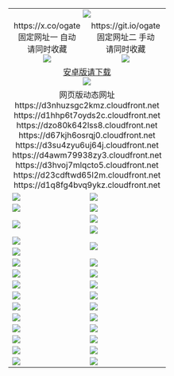 ﻿<table>
  <tr><td colspan=2 align=center><img src="https://d1q8fg4bvq9ykz.cloudfront.net/Up/oGate.jpg" /></td></tr>
  <tr>
    <td align=center>https://x.co/ogate<br>固定网址一 自动<br>请同时收藏<br><img src="https://d1q8fg4bvq9ykz.cloudfront.net/Up/0WMGD1.png" /></td>
    <td align=center>https://git.io/ogate<br>固定网址二 手动<br>请同时收藏<br><img src="https://d1q8fg4bvq9ykz.cloudfront.net/Up/0WMGD2.png" /></td>
  </tr>
  <tr>
    <td colspan=2 align=center><a href="https://d1q8fg4bvq9ykz.cloudfront.net/ogUP.aspx?name=0ogate.apk&from=github" target="_blank">安卓版请下载<br/><img src="https://d1q8fg4bvq9ykz.cloudfront.net/Up/0ogate.jpg" /></a></td>
  </tr>
  <tr><td colspan=2 align=center>网页版动态网址
<br>https://d3nhuzsgc2kmz.cloudfront.net
<br>https://d1hhp6t7oyds2c.cloudfront.net
<br>https://dzo80k642lss8.cloudfront.net
<br>https://d67kjh6osrqj0.cloudfront.net
<br>https://d3su4zyu6uj64j.cloudfront.net
<br>https://d4awm79938zy3.cloudfront.net
<br>https://d3hvoj7mlqcto5.cloudfront.net
<br>https://d23cdftwd65l2m.cloudfront.net
<br>https://d1q8fg4bvq9ykz.cloudfront.net
    </td>
  </tr>
  <tr>
    <td><a href="https://d1q8fg4bvq9ykz.cloudfront.net/oNote.aspx?id=oGate&from=github" target="_blank"><img src="https://d1q8fg4bvq9ykz.cloudfront.net/Up/0WCYQ.jpg" /></a></td>
    <td><a href="https://d1q8fg4bvq9ykz.cloudfront.net/oNote.aspx?id=oNote&from=github" target="_blank"><img src="https://d1q8fg4bvq9ykz.cloudfront.net/Up/0WZTT.jpg" /></a></td>
  </tr>
  <tr>
    <td><a href="https://d1q8fg4bvq9ykz.cloudfront.net/ogDY.aspx?from=github" target="_blank"><img src="https://d1q8fg4bvq9ykz.cloudfront.net/Up/DY.jpg"/></a></td>
    <td><a href="https://d1q8fg4bvq9ykz.cloudfront.net/ogST.aspx?from=github" target="_blank"><img src="https://d1q8fg4bvq9ykz.cloudfront.net/Up/ST.jpg"/></a></td>
  </tr>
  <tr>
    <td rowspan=2><a href="https://d1q8fg4bvq9ykz.cloudfront.net/ogUP.aspx?name=WJ.mp4&from=github" target="_blank"><img src="https://d1q8fg4bvq9ykz.cloudfront.net/Up/WJ.jpg" /></a></td>
    <td><a href="https://d1q8fg4bvq9ykz.cloudfront.net/ogUP.aspx?name=DKC.mp4&count=17&from=github" target="_blank"><img src="https://d1q8fg4bvq9ykz.cloudfront.net/Up/DKC.jpg" /></a></td> 
  </tr>
  <tr>
    <td><a href="https://d1q8fg4bvq9ykz.cloudfront.net/ogUP.aspx?name=LRWS.mp4&count=6B:13,5A:10,5B:35,4A:14,4B:19,3A:10,3B:26,2A:16,2B:21,1A:23,1B:29&from=github" target="_blank"><img src="https://d1q8fg4bvq9ykz.cloudfront.net/Up/LRWS.jpg" /></a></td>
  </tr>
  <tr>
    <td><a href="https://d1q8fg4bvq9ykz.cloudfront.net/ogUP.aspx?name=JQR.mp4&count=2&from=github" target="_blank"><img src="https://d1q8fg4bvq9ykz.cloudfront.net/Up/JQR.jpg" /></a></td>   
    <td rowspan=2><a href="https://d1q8fg4bvq9ykz.cloudfront.net/ogUP.aspx?name=JP.mp4&count=9&from=github" target="_blank"><img src="https://d1q8fg4bvq9ykz.cloudfront.net/Up/JP.jpg" /></td>
  </tr>
  <tr>
    <td><a href="https://d1q8fg4bvq9ykz.cloudfront.net/ogUP.aspx?name=ZSJ.mp4&count=16&from=github" target="_blank"><img src="https://d1q8fg4bvq9ykz.cloudfront.net/Up/ZSJ.jpg" /></a></td>
  </tr>
  <tr>
    <td><a href="https://d1q8fg4bvq9ykz.cloudfront.net/ogUP.aspx?name=SSZJ.mp4&count=7&current=2&from=github" target="_blank"><img src="https://d1q8fg4bvq9ykz.cloudfront.net/Up/SSZJ.jpg" /></a></td>
    <td><a href="https://d1q8fg4bvq9ykz.cloudfront.net/ogUP.aspx?name=WH.mp4&from=github" target="_blank"><img src="https://d1q8fg4bvq9ykz.cloudfront.net/Up/WH.jpg" /></a></td>
  </tr>
  <tr>
    <td><a href="https://d1q8fg4bvq9ykz.cloudfront.net/ogUP.aspx?name=DWHM.mp4&from=github" target="_blank"><img src="https://d1q8fg4bvq9ykz.cloudfront.net/Up/DWHM.jpg" /></a></td>
    <td><a href="https://d1q8fg4bvq9ykz.cloudfront.net/ogUP.aspx?name=XTFY.mp4&count=24&from=github" target="_blank"><img src="https://d1q8fg4bvq9ykz.cloudfront.net/Up/XTFY.jpg" /></a></td>
  </tr>
  <tr>
    <td><a href="https://d1q8fg4bvq9ykz.cloudfront.net/ogUP.aspx?name=4SQQ.mp4&count=06:5,05:20&current=06:5&from=github" target="_blank"><img src="https://d1q8fg4bvq9ykz.cloudfront.net/Up/4SQQ0.jpg" /></a></td>
    <td><a href="https://d1q8fg4bvq9ykz.cloudfront.net/ogUP.aspx?name=4SHQ.mp4&count=06:4,05:29&current=06:4&from=github" target="_blank"><img src="https://d1q8fg4bvq9ykz.cloudfront.net/Up/4SHQ0.jpg" /></a></td>
  </tr>
  <tr>
    <td><a href="https://d1q8fg4bvq9ykz.cloudfront.net/ogUP.aspx?name=4SZG.mp4&count=06:5,05:22,04:22&current=06:3&from=github" target="_blank"><img src="https://d1q8fg4bvq9ykz.cloudfront.net/Up/4SZG0.jpg" /></a></td>
    <td><a href="https://d1q8fg4bvq9ykz.cloudfront.net/ogUP.aspx?name=4SDJ.mp4&count=06:4,05:48,04:52&current=06:3&from=github" target="_blank"><img src="https://d1q8fg4bvq9ykz.cloudfront.net/Up/4SDJ0.jpg" /></a></td>
  </tr>
  <tr>
    <td><a href="https://d1q8fg4bvq9ykz.cloudfront.net/onUP.aspx?name=https://x.co/dtw99&from=github" target="_blank"><img src="https://d1q8fg4bvq9ykz.cloudfront.net/Up/0DTW.jpg"/></a></td>
    <td><a href="https://d1q8fg4bvq9ykz.cloudfront.net/onUP.aspx?name=https://d2tyo2h9ydw5hf.cloudfront.net/acenter/&from=github" target="_blank"><img src="https://d1q8fg4bvq9ykz.cloudfront.net/Up/0TDW.jpg" /></a></td>
  </tr>
  <tr>
    <td><a href="https://d1q8fg4bvq9ykz.cloudfront.net/onUP.aspx?name=https://d2r8g7swm7yriq.cloudfront.net/gb/nsc413.htm&from=github" target="_blank"><img src="https://d1q8fg4bvq9ykz.cloudfront.net/Up/0DJY.jpg" /></a></td>
    <td><a href="https://d1q8fg4bvq9ykz.cloudfront.net/onUP.aspx?name=https://dgyo0jey7vwa5.cloudfront.net/xtr/gb/prog204.html&from=github" target="_blank"><img src="https://d1q8fg4bvq9ykz.cloudfront.net/Up/0XTR.jpg" /></a></td>
  </tr>
  <tr>
    <td><a href="https://d1q8fg4bvq9ykz.cloudfront.net/onUP.aspx?name=https://d1o6sqws00r7ay.cloudfront.net&from=github" target="_blank"><img src="https://d1q8fg4bvq9ykz.cloudfront.net/Up/0MHW.jpg" /></a></td>
    <td><a href="https://d1q8fg4bvq9ykz.cloudfront.net/onUP.aspx?name=https://d38z1xzg5vtneh.cloudfront.net&from=github" target="_blank"><img src="https://d1q8fg4bvq9ykz.cloudfront.net/Up/0ZJW.jpg" /></a></td>
  </tr>
  <tr>
    <td><a href="https://d1q8fg4bvq9ykz.cloudfront.net/ogUP.aspx?name=FG.zip&from=github" target="_blank"><img src="https://d1q8fg4bvq9ykz.cloudfront.net/Up/FG.jpg" /></a></td>
    <td><a href="https://d1q8fg4bvq9ykz.cloudfront.net/ogUP.aspx?name=FGA.apk&from=github" target="_blank"><img src="https://d1q8fg4bvq9ykz.cloudfront.net/Up/FGA.jpg" /></a></td>
  </tr>
  <tr>
    <td><a href="https://d1q8fg4bvq9ykz.cloudfront.net/ogUP.aspx?name=U.zip&from=github" target="_blank"><img src="https://d1q8fg4bvq9ykz.cloudfront.net/Up/U.jpg" /></a></td>
    <td><a href="https://d1q8fg4bvq9ykz.cloudfront.net/ogUP.aspx?name=UA.apk&from=github" target="_blank"><img src="https://d1q8fg4bvq9ykz.cloudfront.net/Up/UA.jpg" /></a></td>
  </tr>
  <tr>
    <td><a href="https://d1q8fg4bvq9ykz.cloudfront.net/ogUP.aspx?name=0iPPOTV.zip&from=github" target="_blank"><img src="https://d1q8fg4bvq9ykz.cloudfront.net/Up/0iPPOTV.jpg" /></a></td>
    <td><a href="https://d1q8fg4bvq9ykz.cloudfront.net/ogUP.aspx?name=0iNTD.apk&from=github" target="_blank"><img src="https://d1q8fg4bvq9ykz.cloudfront.net/Up/0iNTD.jpg" /></a></td>
  </tr>
</table>

